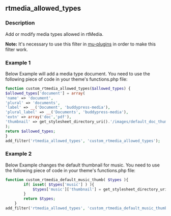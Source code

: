 ## rtmedia_allowed_types

### Description

Add or modify media types allowed in rtMedia.

**Note:** It's necessary to use this filter in [mu-plugins](http://codex.wordpress.org/Must_Use_Plugins) in order to make this filter work.

### Example 1

Below Example will add a media type document. You need to use the following piece of code in your theme's functions.php file:

```php
function custom_rtmedia_allowed_types($allowed_types) {
$allowed_types['document'] = array(
'name' => 'document',
'plural' => 'documents',
'label' => __('Document', 'buddypress-media'),
'plural_label' => __('Documents', 'buddypress-media'),
'extn' => array('doc','pdf'),
'thumbnail' => get_stylesheet_directory_uri().'/images/default_doc_thumb.jpg'
);
return $allowed_types;
}
add_filter('rtmedia_allowed_types', 'custom_rtmedia_allowed_types');
```
### Example 2

Below Example changes the default thumbnail for music. You need to use the following piece of code in your theme's functions.php file:

```php
function custom_rtmedia_default_music_thumb( $types ){
        if( isset( $types['music'] ) ){
			$types['music']['thumbnail'] = get_stylesheet_directory_uri().'/images/default_music_thumb.jpg';
        }
        return $types;
    }
add_filter('rtmedia_allowed_types', 'custom_rtmedia_default_music_thumb', 999, 1);
```
